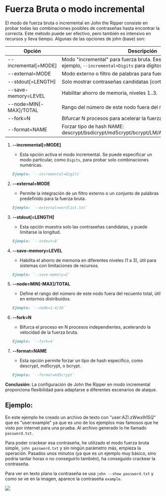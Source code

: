 # Fuerza Bruta o modo incremental

El modo de fuerza bruta o incremental en John the Ripper consiste en probar todas las combinaciones posibles de contraseñas hasta encontrar la correcta. Este método puede ser efectivo, pero también es intensivo en recursos y lleva tiempo. Algunas de las opciones de john (base) son:

| Opción                   | Descripción                                                   |
|---------------------------|---------------------------------------------------------------|
| --incremental[=MODE]      | Modo "incremental" para fuerza bruta. Eespecificar el modo (por ejemplo, `--incremental=Digits` para dígitos). |
| --external=MODE           | Modo externo o filtro de palabras para fuerza bruta.          |
| --stdout[=LENGTH]         | Solo mostrar contraseñas candidatas [cortar en LENGTH].        |
| --save-memory=LEVEL       | Habilitar ahorro de memoria, niveles 1..3.                    |
| --node=MIN[-MAX]/TOTAL    | Rango del número de este nodo fuera del recuento TOTAL.        |
| --fork=N                  | Bifurcar N procesos para acelerar la fuerza bruta.            |
| --format=NAME             | Forzar tipo de hash NAME: descrypt/bsdicrypt/md5crypt/bcrypt/LM/AFS/tripcode/dummy/crypt. |


1. **--incremental[=MODE]**
    - Esta opción activa el modo incremental. Se puede especificar un modo particular, como `Digits`, para probar solo combinaciones numéricas.

    ```markdown
    Ejemplo: `--incremental=Digits`
    ```

2. **--external=MODE**
    - Permite la integración de un filtro externo o un conjunto de palabras predefinido para la fuerza bruta.

    ```markdown
    Ejemplo: `--external=wordlist.txt`
    ```

3. **--stdout[=LENGTH]**
    - Esta opción muestra solo las contraseñas candidatas, y puede limitarse la longitud.

    ```markdown
    Ejemplo: `--stdout=8`
    ```

4. **--save-memory=LEVEL**
    - Habilita el ahorro de memoria en diferentes niveles (1 a 3), útil para sistemas con limitaciones de recursos.

    ```markdown
    Ejemplo: `--save-memory=2`
    ```

5. **--node=MIN[-MAX]/TOTAL**
    - Define el rango del número de este nodo fuera del recuento total, útil en entornos distribuidos.

    ```markdown
    Ejemplo: `--node=1-4/10`
    ```

6. **--fork=N**
    - Bifurca el proceso en N procesos independientes, acelerando la velocidad de la fuerza bruta.

    ```markdown
    Ejemplo: `--fork=4`
    ```

7. **--format=NAME**
    - Esta opción permite forzar un tipo de hash específico, como descrypt, md5crypt, o bcrypt.

    ```markdown
    Ejemplo: `--format=md5crypt`
    ```
  
**Conclusión:**
La configuración de John the Ripper en modo incremental proporciona flexibilidad para adaptarse a diferentes escenarios de ataque.




## Ejemplo:

En este ejemplo he creado un archivo de texto con "user:AZl.zWwxIh15Q" que es "user:example" ya que es uno de los ejemplos mas famosos que he visto por internet para una prueba. Al archivo generado lo he llamado `password.txt`.

Para poder crackear esa contraseña, he utilizado el modo fuerza bruta simple, `john password.txt` y sin ningún parámetro más, empieza la operación. Pasados unos minutos (ya que es un ejemplo muy básico, sino podría tardar horas o no conseguirlo también), ha conseguido crackear la contraseña.

Para ver en texto plano la contraseña se usa `john --show password.txt` y como se ve en la imagen, aparece la contraseña `example`.


![](img/bruta1.png)

